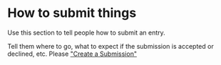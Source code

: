 # How to submit things

Use this section to tell people how to submit an entry.

Tell them where to go, what to expect if the submission is accepted or
declined, etc.
Please ["Create a Submission"](https://github.com/eatscrayon/test/security/advisories/new)
